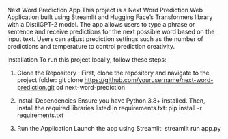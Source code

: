 Next Word Prediction App
This project is a Next Word Prediction Web Application built using Streamlit and Hugging Face’s Transformers library with a DistilGPT-2 model. The app allows users to type a phrase or sentence and receive predictions for the next possible word based on the input text. Users can adjust prediction settings such as the number of predictions and temperature to control prediction creativity.

Installation
To run this project locally, follow these steps:

1. Clone the Repository : First, clone the repository and navigate to the project folder:
git clone https://github.com/yourusername/next-word-prediction.git
cd next-word-prediction

2. Install Dependencies
Ensure you have Python 3.8+ installed. Then, install the required libraries listed in requirements.txt:
pip install -r requirements.txt

3. Run the Application
Launch the app using Streamlit:
streamlit run app.py
